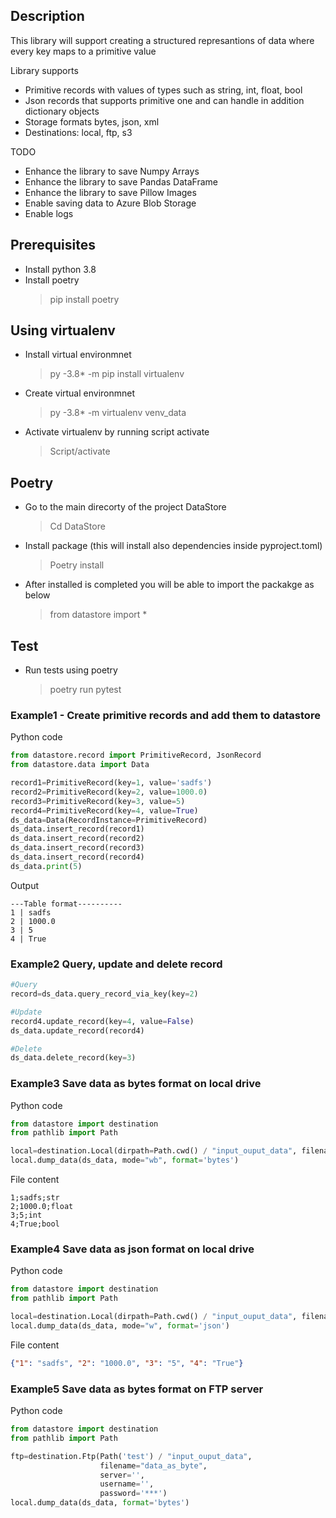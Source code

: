 ## Description
This library will support creating a structured represantions of data
where every key maps to a primitive value 

Library supports 
- Primitive records with values of types such as string, int, float, bool
- Json records that supports primitive one and can handle in addition dictionary objects 
- Storage formats bytes, json, xml
- Destinations: local, ftp, s3 

TODO
- Enhance the library to save Numpy Arrays
- Enhance the library to save Pandas DataFrame
- Enhance the library to save Pillow Images
- Enable saving data to Azure Blob Storage
- Enable logs

## Prerequisites
- Install python 3.8
- Install poetry
    >pip install poetry 

## Using virtualenv 
- Install virtual environmnet
    > py -3.8* -m pip install virtualenv
- Create virtual environmnet
    > py -3.8* -m virtualenv venv_data
- Activate virtualenv by running script activate
    >Script/activate

## Poetry
- Go to the main direcorty of the project DataStore
    >Cd DataStore
- Install package (this will install also dependencies inside pyproject.toml)
    >Poetry install 
- After installed is completed you will be able to import the packakge as below
    >from datastore import *

## Test
- Run tests using poetry
  > poetry run pytest
### Example1 - Create primitive records and add them to datastore
Python code
```python 
from datastore.record import PrimitiveRecord, JsonRecord
from datastore.data import Data

record1=PrimitiveRecord(key=1, value='sadfs')
record2=PrimitiveRecord(key=2, value=1000.0)
record3=PrimitiveRecord(key=3, value=5)
record4=PrimitiveRecord(key=4, value=True)
ds_data=Data(RecordInstance=PrimitiveRecord)
ds_data.insert_record(record1)
ds_data.insert_record(record2)
ds_data.insert_record(record3)
ds_data.insert_record(record4)
ds_data.print(5)
```
Output
```
---Table format----------
1 | sadfs
2 | 1000.0
3 | 5
4 | True
``` 
### Example2 Query, update and delete record
```python 
#Query
record=ds_data.query_record_via_key(key=2)

#Update
record4.update_record(key=4, value=False)
ds_data.update_record(record4)

#Delete
ds_data.delete_record(key=3)
```
### Example3 Save data as bytes format on local drive
Python code
```python 
from datastore import destination
from pathlib import Path

local=destination.Local(dirpath=Path.cwd() / "input_ouput_data", filename="data_as_byte", seperator=";")
local.dump_data(ds_data, mode="wb", format='bytes')
```
File content
```
1;sadfs;str
2;1000.0;float
3;5;int
4;True;bool
``` 

### Example4 Save data as json format on local drive
Python code
```python 
from datastore import destination
from pathlib import Path

local=destination.Local(dirpath=Path.cwd() / "input_ouput_data", filename="data_as_json.json")
local.dump_data(ds_data, mode="w", format='json')
```
File content
```json
{"1": "sadfs", "2": "1000.0", "3": "5", "4": "True"}
``` 
### Example5 Save data as bytes format on FTP server
Python code
```python 
from datastore import destination
from pathlib import Path

ftp=destination.Ftp(Path('test') / "input_ouput_data",
                    filename="data_as_byte",
                    server='',
                    username='',
                    password='***')
local.dump_data(ds_data, format='bytes')
```